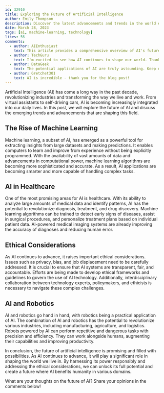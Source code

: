 ```yaml
---
id: 32910
title: Exploring the Future of Artificial Intelligence
author: Emily Thompson
description: Discover the latest advancements and trends in the world of artificial intelligence and its potential impact on various industries.
date: March 28, 2023
tags: [ai, machine-learning, technology]
likes: 56
comments:
  - author: AIEnthusiast
    text: This article provides a comprehensive overview of AI's future. Great job!
  - author: TechGuru
    text: I'm excited to see how AI continues to shape our world. Thanks for sharing!
  - author: DataGeek
    text: The potential applications of AI are truly astounding. Keep up the great work!
  - author: Gretchet301
    text: AI is incredible - thank you for the blog post!
---
```


Artificial Intelligence (AI) has come a long way in the past decade, revolutionizing industries and transforming the way we live and work. From virtual assistants to self-driving cars, AI is becoming increasingly integrated into our daily lives. In this post, we will explore the future of AI and discuss the emerging trends and advancements that are shaping this field.

## The Rise of Machine Learning

Machine learning, a subset of AI, has emerged as a powerful tool for extracting insights from large datasets and making predictions. It enables computers to learn and improve from experience without being explicitly programmed. With the availability of vast amounts of data and advancements in computational power, machine learning algorithms are becoming more sophisticated and accurate. As a result, AI applications are becoming smarter and more capable of handling complex tasks.

## AI in Healthcare

One of the most promising areas for AI is healthcare. With its ability to analyze large amounts of medical data and identify patterns, AI has the potential to revolutionize diagnosis, treatment, and drug discovery. Machine learning algorithms can be trained to detect early signs of diseases, assist in surgical procedures, and personalize treatment plans based on individual patient data. AI-powered medical imaging systems are already improving the accuracy of diagnoses and reducing human error.

## Ethical Considerations

As AI continues to advance, it raises important ethical considerations. Issues such as privacy, bias, and job displacement need to be carefully addressed. It is crucial to ensure that AI systems are transparent, fair, and accountable. Efforts are being made to develop ethical frameworks and guidelines to govern the use of AI technology. Additionally, interdisciplinary collaboration between technology experts, policymakers, and ethicists is necessary to navigate these complex challenges.

## AI and Robotics

AI and robotics go hand in hand, with robotics being a practical application of AI. The combination of AI and robotics has the potential to revolutionize various industries, including manufacturing, agriculture, and logistics. Robots powered by AI can perform repetitive and dangerous tasks with precision and efficiency. They can work alongside humans, augmenting their capabilities and improving productivity.

In conclusion, the future of artificial intelligence is promising and filled with possibilities. As AI continues to advance, it will play a significant role in shaping the world we live in. By harnessing its power responsibly and addressing the ethical considerations, we can unlock its full potential and create a future where AI benefits humanity in various domains.

What are your thoughts on the future of AI? Share your opinions in the comments below!
